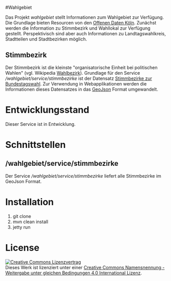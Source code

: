 #Wahlgebiet

Das Projekt _wahlgebiet_ stellt Informationen zum Wahlgebiet zur Verfügung. Die Grundlage bieten Resourcen von den [Offenen Daten Köln](https://www.offenedaten-koeln.de/). Zunächst werden die Information zu Stimmbezirk und Wahllokal zur Verfügung gestellt. Perspektivisch sind aber auch Informationen zu Landtagswahlkreis, Stadtteilen und Stadtbezirken möglich. 

## Stimmbezirk

Der Stimmbezirk ist die kleinste "organisatorische Einheit bei politischen Wahlen" (vgl. Wikipedia [Wahlbezirk](https://de.wikipedia.org/wiki/Wahlbezirk)). Grundlage für den Service _/wahlgebiet/service/stimmbezirke_ ist der Datensatz [Stimmbezirke zur Bundestagswahl](https://www.offenedaten-koeln.de/dataset/stimmbezirk). Zur Verwendung in Webapplikationen werden die Informationen dieses Datensatzes in das [GeoJson](http://geojson.org/) Format umgewandelt.

# Entwicklungsstand

Dieser Service ist in Entwicklung.

# Schnittstellen

## /wahlgebiet/service/stimmbezirke

Der Service _/wahlgebiet/service/stimmbezirke_ liefert alle Stimmbezirke im GeoJson Format.

# Installation

1. git clone
2. mvn clean install
3. jetty run

# License

<a rel="license" href="http://creativecommons.org/licenses/by-sa/4.0/"><img alt="Creative Commons Lizenzvertrag" style="border-width:0" src="https://i.creativecommons.org/l/by-sa/4.0/88x31.png" /></a><br />Dieses Werk ist lizenziert unter einer <a rel="license" href="http://creativecommons.org/licenses/by-sa/4.0/">Creative Commons Namensnennung - Weitergabe unter gleichen Bedingungen 4.0 International Lizenz</a>.
